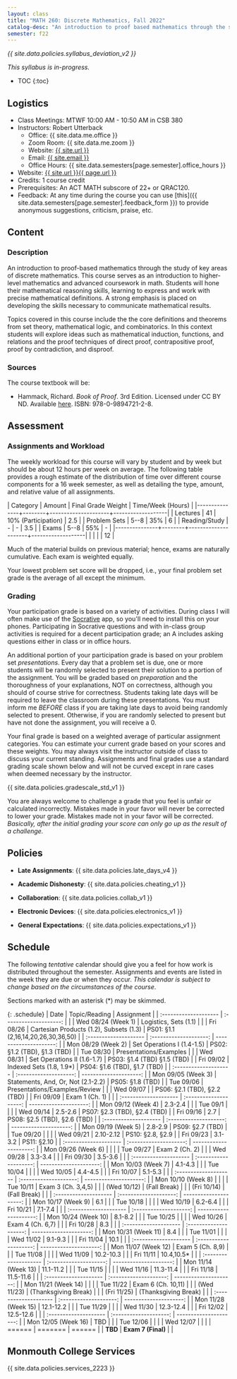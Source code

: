 ```yaml
---
layout: class
title: "MATH 260: Discrete Mathematics, Fall 2022"
catalog-desc: "An introduction to proof based mathematics through the study of key areas of discrete mathematics."
semester: f22
---
```


*{{ site.data.policies.syllabus_deviation_v2 }}*

*This syllabus is in-progress.*

* TOC
{:toc}

## Logistics

* Class Meetings: MTWF 10:00 AM - 10:50 AM in CSB 380
* Instructors: Robert Utterback
  * Office: {{ site.data.me.office }}
  * Zoom Room: {{ site.data.me.zoom }}
  * Website: <a href="{{ site.url }}">{{ site.url }}</a>
  * Email: <a href="mailto:{{ site.email }}">{{ site.email }}</a>
  * Office Hours: {{ site.data.semesters[page.semester].office_hours }}
* Website: <a href="{{ site.url }}{{ page.url }}">{{ site.url }}{{ page.url }}</a>
* Credits: 1 course credit
* Prerequisites: An ACT MATH subscore of 22+ or QRAC120.
* Feedback: At any time during the course you can use
  [this]({{ site.data.semesters[page.semester].feedback_form }}) to provide
  anonymous suggestions, criticism, praise, etc.

## Content

### Description
An introduction to proof-based mathematics through the study of key
areas of discrete mathematics. This course serves as an introduction
to higher-level mathematics and advanced coursework in math. Students
will hone their mathematical reasoning skills, learning to express and
work with precise mathematical definitions. A strong emphasis is
placed on developing the skills necessary to communicate mathematical
results.

Topics covered in this course include the the core definitions and
theorems from set theory, mathematical logic, and combinatorics.  In
this context students will explore ideas such as mathematical
induction, functions, and relations and the proof techniques of direct
proof, contrapositive proof, proof by contradiction, and disproof.

### Sources

The course textbook will be:

* Hammack, Richard. _Book of Proof_. 3rd Edition. Licensed under CC BY
  ND. Available
  [here](http://www.people.vcu.edu/~rhammack/BookOfProof/). ISBN:
  978-0-9894721-2-8.

## Assessment

### Assignments and Workload
The weekly workload for this course will vary by student and by week
but should be about 12 hours per week on average. The following table
provides a rough estimate of the distribution of time over different
course components for a 16 week semester, as well as detailing the
type, amount, and relative value of all assignments.

| Category      | Amount | Final Grade Weight  | Time/Week (Hours) |
|---------------+--------+---------------------+-------------------|
| Lectures      |     41 | 10% (Participation) |               2.5 |
| Problem Sets  |   5--8 | 35%                 |                 6 |
| Reading/Study |      - | -                   |               3.5 |
| Exams         |   5--8 | 55%                 |                 - |
|---------------+--------+---------------------+-------------------|
|               |        |                     |                12 |

Much of the material builds on previous material; hence, exams are
naturally cumulative. Each exam is weighted equally.

Your lowest problem set score will be dropped, i.e., your final
problem set grade is the average of all except the minimum.

### Grading

Your participation grade is based on a variety of activities. During
class I will often make use of the [Socrative](https://socrative.com)
app, so you'll need to install this on your phones. Participating in
Socrative questions and with in-class group activities is required for
a decent participation grade; an A includes asking questions either in
class or in office hours.

An additional portion of your participation grade is based on your
problem set *presentations*. Every day that a problem set is due, one
or more students will be randomly selected to present their solution
to a portion of the assignment. You will be graded based on
*preparation* and the thoroughness of your explanations, NOT on
correctness, although you should of course strive for
correctness. Students taking late days will be required to leave the
classroom during these presentations. You must inform me *BEFORE*
class if you are taking late days to avoid being randomly selected to
present. Otherwise, if you are randomly selected to present but have
not done the assignment, you will receive a 0.

Your final grade is based on a weighted average of particular
assignment categories. You can estimate your current grade based on
your scores and these weights. You may always visit the instructor
outside of class to discuss your current standing. Assignments and
final grades use a standard grading scale shown below and will not
be curved except in rare cases when deemed necessary by the
instructor.

{{ site.data.policies.gradescale_std_v1 }}

You are always welcome to challenge a grade that you feel is unfair or
calculated incorrectly. Mistakes made in your favor will never be
corrected to lower your grade. Mistakes made not in your favor will be
corrected. *Basically, after the initial grading your score can only
go up as the result of a challenge.*

## Policies

* **Late Assignments**: {{ site.data.policies.late_days_v4 }}

* **Academic Dishonesty**: {{ site.data.policies.cheating_v1 }}

* **Collaboration**: {{ site.data.policies.collab_v1 }}

* **Electronic Devices**: {{ site.data.policies.electronics_v1 }}

* **General Expectations**: {{ site.data.policies.expectations_v1 }}

## Schedule
The following *tentative* calendar should give you a feel for how work is
distributed throughout the semester. Assignments and events are listed
in the week they are due or when they occur. *This calendar is subject
to change based on the circumstances of the course*.

Sections marked with an asterisk (*) may be skimmed.

{: .schedule}
| Date                  | Topic/Reading                           |                          Assignment |
| :-------------------- | :--------------------:                  |                                 <r> |
| Wed 08/24 (Week 1)    | Logistics, Sets (1.1)                   |                                     |
| Fri 08/26             | Cartesian Products (1.2), Subsets (1.3) | PS01: §1.1 (2,16,14,20,26,30,36,50) |
| :-------------------- | :--------------------:                  |              ---------------------: |
| Mon 08/29 (Week 2)    | Set Operations I (1.4-1.5)              |        PS02: §1.2 (TBD), §1.3 (TBD) |
| Tue 08/30             | Presentations/Examples                  |                                     |
| Wed 08/31             | Set Operations II (1.6-1.7)             |         PS03: §1.4 (TBD) §1.5 (TBD) |
| Fri 09/02             | Indexed Sets (1.8, 1.9\*)               |        PS04: §1.6 (TBD), §1.7 (TBD) |
| :-------------------- | :--------------------:                  |              ---------------------: |
| Mon 09/05 (Week 3)    | Statements, And, Or, Not (2.1-2.2)      |                    PS05: §1.8 (TBD) |
| Tue 09/06             | Presentations/Examples/Review           |                                     |
| Wed 09/07             |                                         |        PS06: §2.1 (TBD), §2.2 (TBD) |
| Fri 09/09             | Exam 1 (Ch. 1)                          |                                     |
| :-------------------- | :--------------------:                  |              ---------------------: |
| Mon 09/12 (Week 4)    | 2.3-2.4                                 |                                     |
| Tue 09/1              |                                         |                                     |
| Wed 09/14             | 2.5-2.6                                 |        PS07: §2.3 (TBD), §2.4 (TBD) |
| Fri 09/16             | 2.7                                     |        PS08: §2.5 (TBD), §2.6 (TBD) |
| :-------------------- | :--------------------:                  |              ---------------------: |
| Mon 09/19 (Week 5)    | 2.8-2.9                                 |                    PS09: §2.7 (TBD) |
| Tue 09/20             |                                         |                                     |
| Wed 09/21             | 2.10-2.12                               |                    PS10: §2.8, §2.9 |
| Fri 09/23             | 3.1-3.2                                 |                         PS11: §2.10 |
| :-------------------- | :--------------------:                  |              ---------------------: |
| Mon 09/26 (Week 6)    |                                         |                                     |
| Tue 09/27             | Exam 2 (Ch. 2)                          |                                     |
| Wed 09/28             | 3.3-3.4                                 |                                     |
| Fri 09/30             | 3.5-3.6                                 |                                     |
| :-------------------- | :--------------------:                  |              ---------------------: |
| Mon 10/03 (Week 7)    | 4.1-4.3                                 |                                     |
| Tue 10/04             |                                         |                                     |
| Wed 10/05             | 4.4-4.5                                 |                                     |
| Fri 10/07             | 5.1-5.3                                 |                                     |
| :-------------------- | :--------------------:                  |              ---------------------: |
| Mon 10/10 (Week 8)    |                                         |                                     |
| Tue 10/11             | Exam 3 (Ch. 3,4,5)                      |                                     |
| (Wed 10/12)           | (Fall Break)                            |                                     |
| (Fri 10/14)           | (Fall Break)                            |                                     |
| :-------------------- | :--------------------:                  |              ---------------------: |
| Mon 10/17 (Week 9)    | 6.1                                     |                                     |
| Tue 10/18             |                                         |                                     |
| Wed 10/19             | 6.2-6.4                                 |                                     |
| Fri 10/21             | 7.1-7.4                                 |                                     |
| :-------------------- | :--------------------:                  |              ---------------------: |
| Mon 10/24 (Week 10)   | 8.1-8.2                                 |                                     |
| Tue 10/25             |                                         |                                     |
| Wed 10/26             | Exam 4 (Ch. 6,7)                        |                                     |
| Fri 10/28             | 8.3                                     |                                     |
| :-------------------- | :--------------------:                  |              ---------------------: |
| Mon 10/31 (Week 11)   | 8.4                                     |                                     |
| Tue 11/01             |                                         |                                     |
| Wed 11/02             | 9.1-9.3                                 |                                     |
| Fri 11/04             | 10.1                                    |                                     |
| :-------------------- | :--------------------:                  |              ---------------------: |
| Mon 11/07 (Week 12)   | Exam 5 (Ch. 8,9)                        |                                     |
| Tue 11/08             |                                         |                                     |
| Wed 11/09             | 10.2-10.3                               |                                     |
| Fri 11/11             | 10.4,10.5\*                             |                                     |
| :-------------------- | :--------------------:                  |              ---------------------: |
| Mon 11/14 (Week 13)   | 11.1-11.2                               |                                     |
| Tue 11/15             |                                         |                                     |
| Wed 11/16             | 11.3-11.4                               |                                     |
| Fri 11/18             | 11.5-11.6                               |                                     |
| :-------------------- | :--------------------:                  |              ---------------------: |
| Mon 11/21 (Week 14)   |                                         |                                     |
| Tue 11/22             | Exam 6 (Ch. 10,11)                      |                                     |
| (Wed 11/23)           | (Thanksgiving Break)                    |                                     |
| (Fri 11/25)           | (Thanksgiving Break)                    |                                     |
| :-------------------- | :--------------------:                  |              ---------------------: |
| Mon 11/28 (Week 15)   | 12.1-12.2                               |                                     |
| Tue 11/29             |                                         |                                     |
| Wed 11/30             | 12.3-12.4                               |                                     |
| Fri 12/02             | 12.5-12.6                               |                                     |
| :-------------------- | :--------------------:                  |              ---------------------: |
| Mon 12/05 (Week 16)   | TBD                                     |                                     |
| Tue 12/06             |                                         |                                     |
| Wed 12/07             |                                         |                                     |
| ======                | =======                                 |                              ====== |
| **TBD**               | **Exam 7 (Final)**                   |                                     |

## Monmouth College Services

{{ site.data.policies.services_2223 }}
